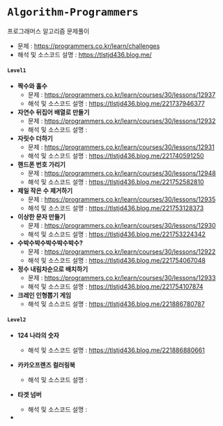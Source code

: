 # `Algorithm-Programmers`
프로그래머스 알고리즘 문제풀이

- 문제 : https://programmers.co.kr/learn/challenges
- 해석 및 소스코드 설명 : https://tlstjd436.blog.me/



#### `Level1`

- **짝수와 홀수**
  - 문제 : https://programmers.co.kr/learn/courses/30/lessons/12937
  - 해석 및 소스코드 설명 : https://tlstjd436.blog.me/221737946377
- **자연수 뒤집어 배열로 만들기**
  - 문제 : https://programmers.co.kr/learn/courses/30/lessons/12932
  - 해석 및 소스코드 설명 : 
- **자릿수 더하기**
  - 문제 : https://programmers.co.kr/learn/courses/30/lessons/12931
  - 해석 및 소스코드 설명 : https://tlstjd436.blog.me/221740591250
- <b>핸드폰 번호 가리기</b>
  - 문제 : https://programmers.co.kr/learn/courses/30/lessons/12948
  - 해석 및 소스코드 설명 : https://tlstjd436.blog.me/221752582810
- <b>제일 작은 수 제거하기</b>
  - 문제 : https://programmers.co.kr/learn/courses/30/lessons/12935
  - 해석 및 소스코드 설명 : https://tlstjd436.blog.me/221753128373
- <b>이상한 문자 만들기</b>
  - 문제 : https://programmers.co.kr/learn/courses/30/lessons/12930
  - 해석 및 소스코드 설명 : https://tlstjd436.blog.me/221753224342
- <b>﻿수박수박수박수박수박수?</b>
  - 문제 : https://programmers.co.kr/learn/courses/30/lessons/12922
  - 해석 및 소스코드 설명 : https://tlstjd436.blog.me/221754067048
- <b>정수 내림차순으로 배치하기</b>
  - 문제 : https://programmers.co.kr/learn/courses/30/lessons/12933
  - 해석 및 소스코드 설명 : https://tlstjd436.blog.me/221754107874
- <b>크레인 인형뽑기 게임</b>
  - 해석 및 소스코드 설명 : https://tlstjd436.blog.me/221886780787

#### `Level2`

- **124 나라의 숫자**

  - 해석 및 소스코드 설명 : https://tlstjd436.blog.me/221886880661

- **카카오프렌즈 컬러링북**

  - 해석 및 소스코드 설명 : 

- **타겟 넘버**

  - 해석 및 소스코드 설명 : 

- 

  